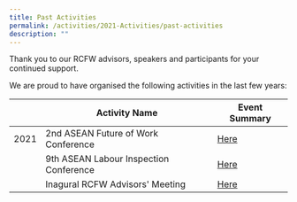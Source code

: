```yaml
---
title: Past Activities
permalink: /activities/2021-Activities/past-activities
description: ""
---
```

Thank you to our RCFW advisors, speakers and participants for your continued support. 

We are proud to have organised the following activities in the last few years:

|  | Activity Name | Event Summary |
| -------- | -------- | -------- |
| 2021     | 2nd ASEAN Future of Work Conference | [Here](/activities/upcoming-activities/asean-fow-2021/) |
|  | 9th ASEAN Labour Inspection Conference | [Here](/activities/past-activities/9th-alic/) |
|  | Inagural RCFW Advisors' Meeting | [Here](/activities/past-activities/inaugural-advisors-meeting/) |